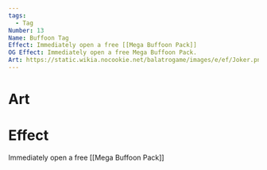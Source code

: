 ```yaml
---
tags:
  - Tag
Number: 13
Name: Buffoon Tag
Effect: Immediately open a free [[Mega Buffoon Pack]]
OG Effect: Immediately open a free Mega Buffoon Pack.
Art: https://static.wikia.nocookie.net/balatrogame/images/e/ef/Joker.png/revision/latest?cb=20230925003651
---
```

# Art
# Effect
Immediately open a free [[Mega Buffoon Pack]]